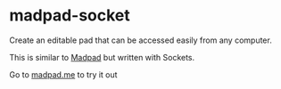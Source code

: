 madpad-socket
===========

Create an editable pad that can be accessed easily from any computer.

This is similar to [Madpad](https://github.com/sifxtreme/madpad-node) but written with Sockets.

Go to [madpad.me](http://madpad.me) to try it out

